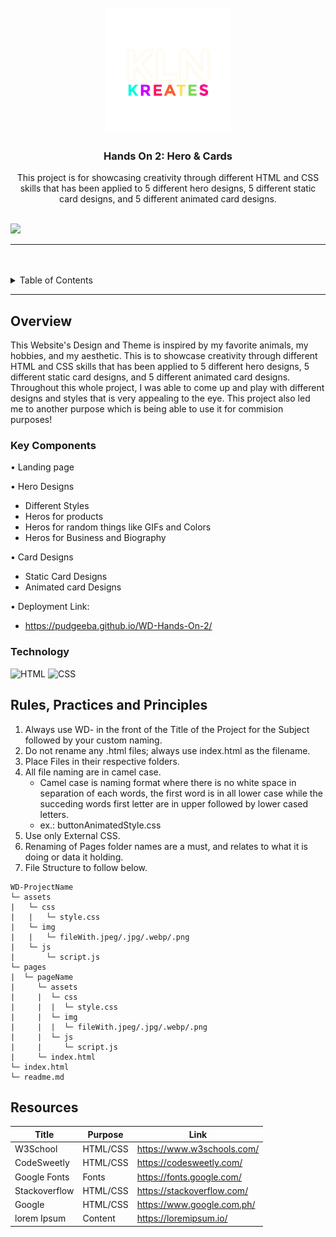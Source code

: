 <a name="readme-top">

<br/>

<br />
<div align="center">
  <a href="https://github.com/Pudgeeba">
  <!-- TODO: If you want to add logo or banner you can add it here -->
    <img src="./assets/img/kln-kreates-logo.png" alt="Kln Kreates" width="200" height="200">
  </a>
<!-- TODO: Change Title to the name of the title of your Project -->
  <h3 align="center">Hands On 2: Hero & Cards</h3>
</div>
<!-- TODO: Make a short description -->
<div align="center">
  This project is for showcasing creativity through different HTML and CSS skills that has been applied to 5 different hero designs, 5 different static card designs, and 5 different animated card designs.
</div>

<br />

<!-- TODO: Change the zyx-0314 into your github username  -->
<!-- TODO: Change the WD-Template-Project into the same name of your folder -->
![](https://visit-counter.vercel.app/counter.png?page=Pudgeeba/WD-Hands-On-2)

---

<br />
<br />

<!-- TODO: If you want to add more layers for your readme -->
<details>
  <summary>Table of Contents</summary>
  <ol>
    <li>
      <a href="#overview">Overview</a>
      <ol>
        <li>
          <a href="#key-components">Key Components</a>
        </li>
        <li>
          <a href="#technology">Technology</a>
        </li>
      </ol>
    </li>
    <li>
      <a href="#rule,-practices-and-principles">Rules, Practices and Principles</a>
    </li>
    <li>
      <a href="#resources">Resources</a>
    </li>
  </ol>
</details>

---

## Overview

<!-- TODO: To be changed -->
<!-- The following are just sample -->
 This Website's Design and Theme is inspired by my favorite animals, my hobbies, and my aesthetic. This is to showcase creativity through different HTML and CSS skills that has been applied to 5 different hero designs, 5 different static card designs, and 5 different animated card designs.
Throughout this whole project, I was able to come up and play with different designs and styles that is very appealing to the eye. This project also led me to another purpose which is being able to use it for commision purposes!


### Key Components
<!-- TODO: List of Key Components -->
<!-- The following are just sample -->
•	 Landing page

•  Hero Designs
  - Different Styles
  - Heros for products
  - Heros for random things like GIFs and Colors
  - Heros for Business and Biography

•  Card Designs
  - Static Card Designs
  - Animated card Designs

•  Deployment Link:
  - https://pudgeeba.github.io/WD-Hands-On-2/

### Technology
<!-- TODO: List of Technology Used -->
![HTML](https://img.shields.io/badge/HTML-E34F26?style=for-the-badge&logo=html5&logoColor=white)
![CSS](https://img.shields.io/badge/CSS-1572B6?style=for-the-badge&logo=css3&logoColor=white)

## Rules, Practices and Principles
1. Always use WD- in the front of the Title of the Project for the Subject followed by your custom naming.
2. Do not rename any .html files; always use index.html as the filename.
3. Place Files in their respective folders.
4. All file naming are in camel case.
   - Camel case is naming format where there is no white space in separation of each words, the first word is in all lower case while the succeding words first letter are in upper followed by lower cased letters.
   - ex.: buttonAnimatedStyle.css
5. Use only External CSS.
6. Renaming of Pages folder names are a must, and relates to what it is doing or data it holding.
7. File Structure to follow below.

```
WD-ProjectName
└─ assets
|   └─ css
|   |   └─ style.css
|   └─ img
|   |   └─ fileWith.jpeg/.jpg/.webp/.png
|   └─ js
|       └─ script.js
└─ pages
|  └─ pageName
|     └─ assets
|     |  └─ css
|     |  |  └─ style.css
|     |  └─ img
|     |  |  └─ fileWith.jpeg/.jpg/.webp/.png
|     |  └─ js
|     |     └─ script.js
|     └─ index.html
└─ index.html
└─ readme.md
```

## Resources

<!-- TODO: Add References -->
| Title         | Purpose  | Link                       |
| ------------- | -------- | ---------------------------|
| W3School      | HTML/CSS | https://www.w3schools.com/ |
| CodeSweetly   | HTML/CSS | https://codesweetly.com/   |
| Google Fonts  | Fonts    | https://fonts.google.com/  |
| Stackoverflow | HTML/CSS | https://stackoverflow.com/ |
| Google        | HTML/CSS | https://www.google.com.ph/ |
| lorem Ipsum   | Content  | https://loremipsum.io/     |
